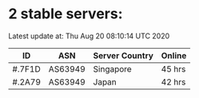 # 2 stable servers:

Latest update at: Thu Aug 20 08:10:14 UTC 2020

| ID | ASN | Server Country | Online |
| -- | --- | -------------- | ------ |
| #.7F1D | AS63949 | Singapore | 45 hrs |
| #.2A79 | AS63949 | Japan | 42 hrs |

